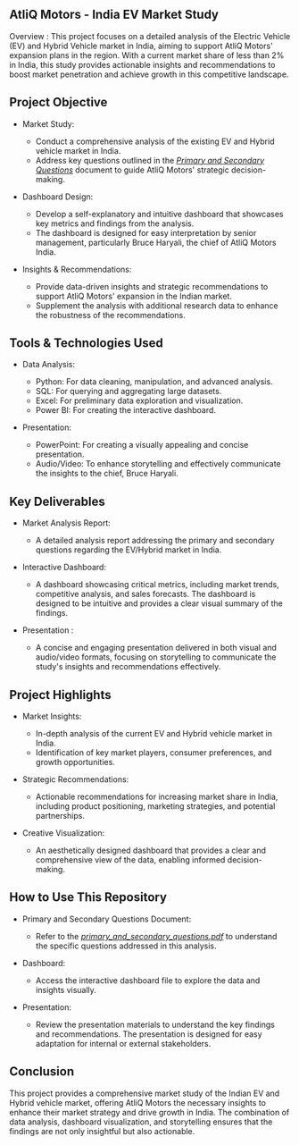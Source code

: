 ## AtliQ Motors - India EV Market Study
  
Overview : 
This project focuses on a detailed analysis of the Electric Vehicle (EV) and Hybrid Vehicle market in India, aiming to support AtliQ Motors' expansion plans in the region. With a current market share of less than 2% in India, this study provides actionable insights and recommendations to boost market penetration and achieve growth in this competitive landscape.

## Project Objective

* Market Study: 
    - Conduct a comprehensive analysis of the existing EV and Hybrid vehicle market in India.
    - Address key questions outlined in the _[Primary and Secondary Questions](https://github.com/Tensorninja03/EV_AtliQ-Motors/blob/main/primary_and_secondary_questions.pdf)_ document to guide AtliQ Motors' strategic decision-making.

* Dashboard Design:
    - Develop a self-explanatory and intuitive dashboard that showcases key metrics and findings from the analysis.
    - The dashboard is designed for easy interpretation by senior management, particularly Bruce Haryali, the chief of AtliQ Motors India.

* Insights & Recommendations: 
    - Provide data-driven insights and strategic recommendations to support AtliQ Motors' expansion in the Indian market.
    - Supplement the analysis with additional research data to enhance the robustness of the recommendations.

## Tools & Technologies Used

* Data Analysis: 
    - Python: For data cleaning, manipulation, and advanced analysis.
    - SQL: For querying and aggregating large datasets.
    - Excel: For preliminary data exploration and visualization.
    - Power BI: For creating the interactive dashboard.
  
* Presentation:  
    - PowerPoint: For creating a visually appealing and concise presentation.
    - Audio/Video: To enhance storytelling and effectively communicate the insights to the chief, Bruce Haryali.

## Key Deliverables

* Market Analysis Report:
    - A detailed analysis report addressing the primary and secondary questions regarding the EV/Hybrid market in India.

* Interactive Dashboard:
    - A dashboard showcasing critical metrics, including market trends, competitive analysis, and sales forecasts. The dashboard is designed to be intuitive and provides a clear visual summary of the findings.

* Presentation : 
    - A concise and engaging presentation delivered in both visual and audio/video formats, focusing on storytelling to communicate the study's insights and recommendations effectively.

## Project Highlights

* Market Insights:
    - In-depth analysis of the current EV and Hybrid vehicle market in India.
    - Identification of key market players, consumer preferences, and growth opportunities.

* Strategic Recommendations:
    - Actionable recommendations for increasing market share in India, including product positioning, marketing strategies, and potential partnerships.

* Creative Visualization: 
    - An aesthetically designed dashboard that provides a clear and comprehensive view of the data, enabling informed decision-making.

## How to Use This Repository

* Primary and Secondary Questions Document:
    - Refer to the _[primary_and_secondary_questions.pdf](https://github.com/Tensorninja03/EV_AtliQ-Motors/blob/main/primary_and_secondary_questions.pdf)_ to understand the specific questions addressed in this analysis.

* Dashboard: 
    - Access the interactive dashboard file to explore the data and insights visually.

* Presentation:
    - Review the presentation materials to understand the key findings and recommendations. The presentation is designed for easy adaptation for internal or external stakeholders.

## Conclusion

This project provides a comprehensive market study of the Indian EV and Hybrid vehicle market, offering AtliQ Motors the necessary insights to enhance their market strategy and drive growth in India. The combination of data analysis, dashboard visualization, and storytelling ensures that the findings are not only insightful but also actionable.

